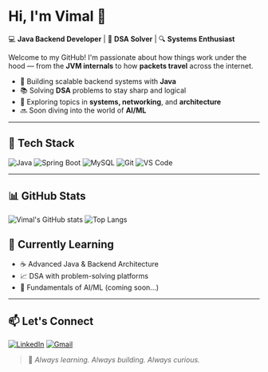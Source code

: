 <!-- GitHub Profile README for Vimal290704 -->

# Hi, I'm Vimal 👋

💻 **Java Backend Developer** | 🧠 **DSA Solver** | 🔍 **Systems Enthusiast**

Welcome to my GitHub! I'm passionate about how things work under the hood — from the **JVM internals** to how **packets travel** across the internet.

- 🔧 Building scalable backend systems with **Java**
- 📚 Solving **DSA** problems to stay sharp and logical
- 🧠 Exploring topics in **systems, networking**, and **architecture**
- 🔜 Soon diving into the world of **AI/ML**

---

## 🧰 Tech Stack

![Java](https://img.shields.io/badge/Java-ED8B00?style=for-the-badge&logo=java&logoColor=white)
![Spring Boot](https://img.shields.io/badge/Spring_Boot-6DB33F?style=for-the-badge&logo=springboot&logoColor=white)
![MySQL](https://img.shields.io/badge/MySQL-005C84?style=for-the-badge&logo=mysql&logoColor=white)
![Git](https://img.shields.io/badge/Git-F05032?style=for-the-badge&logo=git&logoColor=white)
![VS Code](https://img.shields.io/badge/VSCode-007ACC?style=for-the-badge&logo=visual-studio-code&logoColor=white)

---

## 📊 GitHub Stats

![Vimal's GitHub stats](https://github-readme-stats.vercel.app/api?username=Vimal290704&show_icons=true&theme=radical&hide_border=true)
![Top Langs](https://github-readme-stats.vercel.app/api/top-langs/?username=Vimal290704&layout=compact&theme=radical&hide_border=true)


## 🚀 Currently Learning

- ☕ Advanced Java & Backend Architecture
- 📈 DSA with problem-solving platforms
- 🤖 Fundamentals of AI/ML (coming soon...)

---

## 📫 Let's Connect

[![LinkedIn](https://img.shields.io/badge/LinkedIn-Vimal-blue?style=for-the-badge&logo=linkedin)]([https://linkedin.com/in/vimal290704](https://www.linkedin.com/in/vimal-kumar-yadav-58a7a5316/))  
[![Gmail](https://img.shields.io/badge/Gmail-vimal290704@gmail.com-red?style=for-the-badge&logo=gmail&logoColor=white)](mailto:vimalyadavkr001@gmail.com)


> 🚧 *Always learning. Always building. Always curious.*
